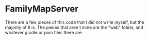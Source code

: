 # FamilyMapServer
There are a few pieces of this code that I did not write myself, but the majority of it is.
The pieces that aren't mine are the "web" folder, and whatever gradle or pom files there are.
